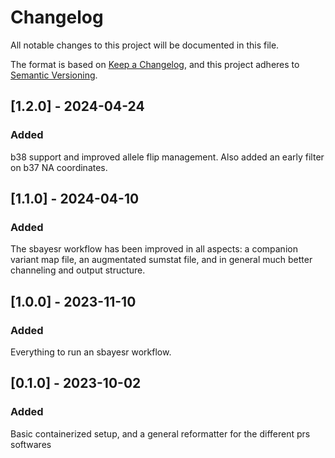 # Changelog
All notable changes to this project will be documented in this file.

The format is based on [Keep a Changelog](https://keepachangelog.com/en/1.0.0/),
and this project adheres to [Semantic Versioning](https://semver.org/spec/v2.0.0.html).

## [1.2.0] - 2024-04-24
### Added

b38 support and improved allele flip management. Also added an early filter on b37 NA coordinates.

## [1.1.0] - 2024-04-10
### Added

The sbayesr workflow has been improved in all aspects: a companion variant map file, an augmentated sumstat file, and in general much better channeling and output structure.

## [1.0.0] - 2023-11-10
### Added

Everything to run an sbayesr workflow.

## [0.1.0] - 2023-10-02
### Added

Basic containerized setup, and a general reformatter for the different prs softwares

